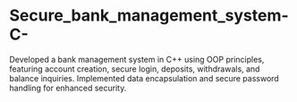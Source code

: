 # Secure_bank_management_system-C-
Developed a bank management system in C++ using OOP principles, featuring account creation, secure login, deposits, withdrawals, and balance inquiries. 
Implemented data encapsulation and secure password handling for enhanced security.
